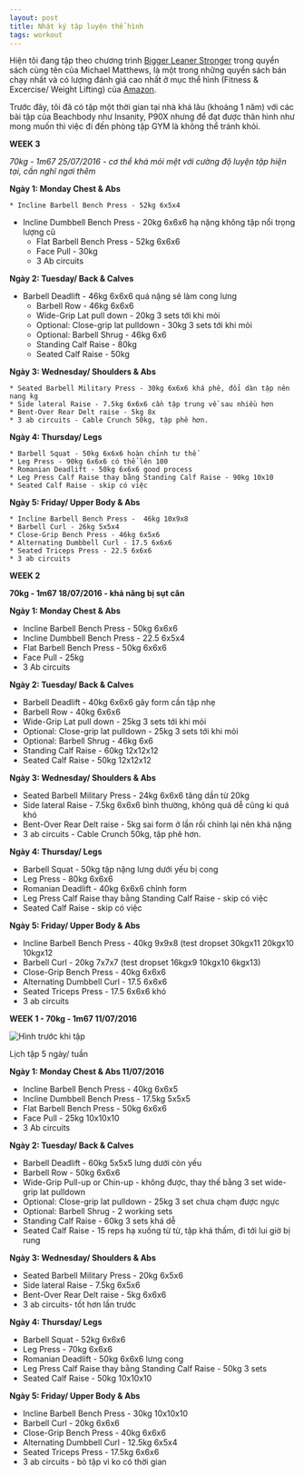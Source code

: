 ```yaml
---
layout: post
title: Nhật ký tập luyện thể hình
tags: workout
---
```

Hiện tôi đang tập theo chương trình [Bigger Leaner Stronger](http://www.evernote.com/l/AANhkcibY3tNmKJKybwd4wszj769C_BXgrk/) trong quyển sách cùng tên của Michael Matthews, là một trong những quyển sách bán chạy nhất và có lượng đánh giá cao nhất ở mục thể hình (Fitness & Excercise/ Weight Lifting) của [Amazon](https://www.amazon.com/Bigger-Leaner-Stronger-Bodybuilding-Weightlifting-ebook/dp/B006XF5BTG).

Trước đây, tôi đã có tập một thời gian tại nhà khá lâu (khoảng 1 năm) với các bài tập của Beachbody như Insanity, P90X nhưng để đạt được thân hình như mong muốn thì việc đi đến phòng tập GYM là không thể tránh khỏi.

**WEEK 3**

*70kg - 1m67 25/07/2016 - cơ thể khá mỏi mệt với cường độ luyện tập hiện tại, cần nghĩ ngơi thêm*

**Ngày 1: Monday Chest & Abs**

	* Incline Barbell Bench Press - 52kg 6x5x4
 * Incline Dumbbell Bench Press - 20kg 6x6x6 hạ nặng không tập nổi trọng lượng cũ
	* Flat Barbell Bench Press - 52kg 6x6x6
	* Face Pull - 30kg
	* 3 Ab circuits 

**Ngày 2: Tuesday/ Back & Calves**

 * Barbell Deadlift - 46kg 6x6x6 quá nặng sẽ làm cong lưng
	* Barbell Row - 46kg 6x6x6
	* Wide-Grip Lat pull down - 20kg 3 sets tới khi mỏi
	* Optional: Close-grip lat pulldown - 30kg 3 sets tới khi mỏi
	* Optional: Barbell Shrug - 46kg 6x6
	* Standing Calf Raise - 80kg 
	* Seated Calf Raise - 50kg

**Ngày 3: Wednesday/ Shoulders & Abs**

	* Seated Barbell Military Press - 30kg 6x6x6 khá phê, đổi dàn tập nên nang kg
	* Side lateral Raise - 7.5kg 6x6x6 cần tập trung về sau nhiều hơn 
	* Bent-Over Rear Delt raise - 5kg 8x
	* 3 ab circuits - Cable Crunch 50kg, tập phê hơn.

**Ngày 4: Thursday/ Legs**

	* Barbell Squat - 50kg 6x6x6 hoàn chỉnh tư thế
	* Leg Press - 90kg 6x6x6 có thể lên 100
	* Romanian Deadlift - 50kg 6x6x6 good process
	* Leg Press Calf Raise thay bằng Standing Calf Raise - 90kg 10x10
	* Seated Calf Raise - skip có việc

**Ngày 5: Friday/ Upper Body & Abs**

	* Incline Barbell Bench Press -  46kg 10x9x8
	* Barbell Curl - 26kg 5x5x4
	* Close-Grip Bench Press - 46kg 6x5x6
	* Alternating Dumbbell Curl - 17.5 6x6x6
	* Seated Triceps Press - 22.5 6x6x6 
	* 3 ab circuits

**WEEK 2**

**70kg - 1m67 18/07/2016 - khả năng bị sụt cân**

**Ngày 1: Monday Chest & Abs**

 - Incline Barbell Bench Press - 50kg 6x6x6
 - Incline Dumbbell Bench Press - 22.5 6x5x4
 - Flat Barbell Bench Press - 50kg 6x6x6
 - Face Pull - 25kg
 - 3 Ab circuits

**Ngày 2: Tuesday/ Back & Calves**

 - Barbell Deadlift - 40kg 6x6x6 gãy form cần tập nhẹ
 - Barbell Row - 40kg 6x6x6
 - Wide-Grip Lat pull down - 25kg 3 sets tới khi mỏi
 - Optional: Close-grip lat pulldown - 25kg 3 sets tới khi mỏi
 - Optional: Barbell Shrug - 46kg 6x6
 - Standing Calf Raise - 60kg 12x12x12
 - Seated Calf Raise - 50kg 12x12x12

**Ngày 3: Wednesday/ Shoulders & Abs**

 - Seated Barbell Military Press - 24kg 6x6x6 tăng dần từ 20kg
 - Side lateral Raise - 7.5kg 6x6x6 bình thường, không quá dễ cũng ki quá khó
 - Bent-Over Rear Delt raise - 5kg sai form ở lần rồi chỉnh lại nên khá nặng
 - 3 ab circuits - Cable Crunch 50kg, tập phê hơn.

**Ngày 4: Thursday/ Legs**

 - Barbell Squat - 50kg tập nặng lưng dưới yếu bị cong
 - Leg Press - 80kg 6x6x6
 - Romanian Deadlift - 40kg 6x6x6 chỉnh form
 - Leg Press Calf Raise thay bằng Standing Calf Raise - skip có việc
 - Seated Calf Raise - skip có việc

**Ngày 5: Friday/ Upper Body & Abs**

 - Incline Barbell Bench Press -  40kg 9x9x8 (test dropset 30kgx11 20kgx10 10kgx12
 - Barbell Curl - 20kg 7x7x7 (test dropset 16kgx9 10kgx10 6kgx13)
 - Close-Grip Bench Press - 40kg 6x6x6
 - Alternating Dumbbell Curl - 17.5 6x6x6
 - Seated Triceps Press - 17.5 6x6x6 khó
 - 3 ab circuits

**WEEK 1 - 70kg - 1m67 11/07/2016**

![Hình trước khi tập](https://cloud.githubusercontent.com/assets/19565657/16832889/ad1d753a-49d6-11e6-85ec-9c3d4dc295b3.jpg)

Lịch tập 5 ngày/ tuần

**Ngày 1: Monday Chest & Abs 11/07/2016**

 * Incline Barbell Bench Press - 40kg 6x6x5
 * Incline Dumbbell Bench Press - 17.5kg 5x5x5
 * Flat Barbell Bench Press - 50kg 6x6x6
 * Face Pull - 25kg 10x10x10
 * 3 Ab circuits

**Ngày 2: Tuesday/ Back & Calves**

 * Barbell Deadlift - 60kg 5x5x5 lưng dưới còn yếu
 * Barbell Row - 50kg 6x6x6
 * Wide-Grip Pull-up or Chin-up - không được, thay thế bằng 3 set wide-grip lat pulldown
 * Optional: Close-grip lat pulldown - 25kg 3 set chưa chạm được ngực
 * Optional: Barbell Shrug - 2 working sets
 * Standing Calf Raise - 60kg 3 sets khá dễ
 * Seated Calf Raise - 15 reps hạ xuống từ từ, tập khá thấm, đi tới lui giờ bị rung

**Ngày 3: Wednesday/ Shoulders & Abs**

 * Seated Barbell Military Press - 20kg 6x5x6
 * Side lateral Raise - 7.5kg 6x5x6
 * Bent-Over Rear Delt raise - 5kg 6x6x6
 * 3 ab circuits- tốt hơn lần trước

**Ngày 4: Thursday/ Legs**

 * Barbell Squat - 52kg 6x6x6
 * Leg Press - 70kg 6x6x6
 * Romanian Deadlift - 50kg 6x6x6 lưng cong
 * Leg Press Calf Raise thay bằng Standing Calf Raise - 50kg 3 sets
 * Seated Calf Raise - 50kg 10x10x10 

**Ngày 5: Friday/ Upper Body & Abs**

 * Incline Barbell Bench Press -  30kg 10x10x10
 * Barbell Curl - 20kg 6x6x6
 * Close-Grip Bench Press - 40kg 6x6x6
 * Alternating Dumbbell Curl - 12.5kg 6x5x4
 * Seated Triceps Press - 17.5kg 6x6x6
 * 3 ab circuits - bỏ tập vì ko có thời gian

